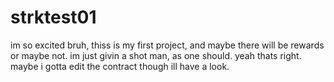 # strktest01
im so excited bruh, thiss is my first project, and maybe there will be rewards or maybe not. im just givin a shot man, as one should. yeah thats right. maybe i gotta edit the contract though ill have a look.
